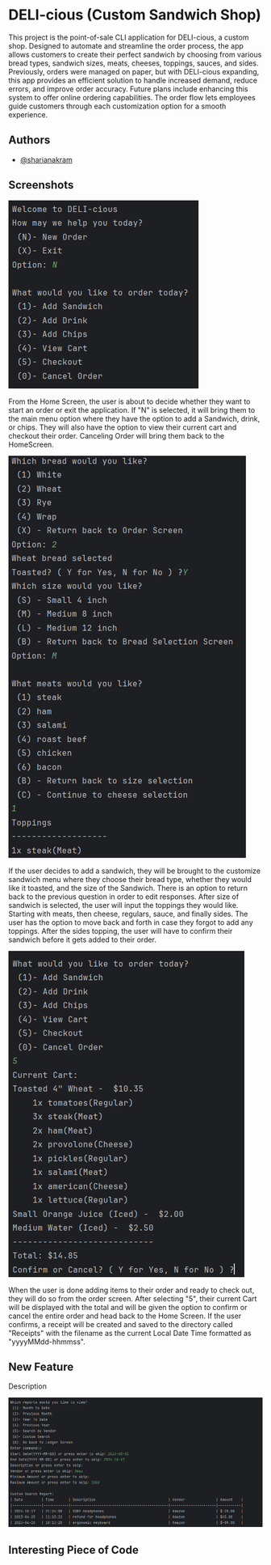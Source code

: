
# DELI-cious (Custom Sandwich Shop)

This project is the point-of-sale CLI application for DELI-cious, a custom shop. Designed to automate and streamline the order process, the app allows customers to create their perfect sandwich by choosing from various bread types, sandwich sizes, meats, cheeses, toppings, sauces, and sides. Previously, orders were managed on paper, but with DELI-cious expanding, this app provides an efficient solution to handle increased demand, reduce errors, and improve order accuracy. Future plans include enhancing this system to offer online ordering capabilities. The order flow lets employees guide customers through each customization option for a smooth experience.

## Authors

- [@sharianakram](https://www.github.com/sharianakram)


## Screenshots

![Screenshot1](https://github.com/YearUp-sharianakram/DELI-cious/blob/main/ScreenshotsCS2/Screenshot1.png)

From the Home Screen, the user is about to decide whether they want to start an order or exit the application. If "N" is selected, it will bring them to the main menu option where they have the option to add a Sandwich, drink, or chips. They will also have the option to view their current cart and checkout their order. Canceling Order will bring them back to the HomeScreen. 

![Screenshot2](https://github.com/YearUp-sharianakram/DELI-cious/blob/main/ScreenshotsCS2/Screenshot2.png)

If the user decides to add a sandwich, they will be brought to the customize sandwich menu where they choose their bread type, whether they would like it toasted, and the size of the Sandwich. There is an option to return back to the previous question in order to edit responses. After size of sandwich is selected, the user will input the toppings they would like. Starting with meats, then cheese, regulars, sauce, and finally sides. The user has the option to move back and forth in case they forgot to add any toppings. After the sides topping, the user will have to confirm their sandwich before it gets added to their order. 

![Screenshot3](https://github.com/YearUp-sharianakram/DELI-cious/blob/main/ScreenshotsCS2/Screenshot3.png)

When the user is done adding items to their order and ready to check out, they will do so from the order screen. After selecting "5", their current Cart will be displayed with the total and will be given the option to confirm or cancel the entire order and head back to the Home Screen. If the user confirms, a receipt will be created and saved to the directory called "Receipts" with the filename as the current Local Date Time formatted as "yyyyMMdd-hhmmss".
## New Feature

Description

![Screenshot4](https://github.com/YearUp-sharianakram/AccountingLedgerApp/blob/main/ScreenshotsForCapstone1/Screenshot4.png)

## Interesting Piece of Code

